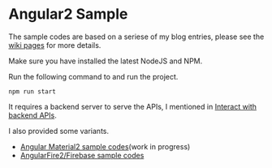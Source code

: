 # Angular2 Sample

The sample codes are based on a seriese of my blog entries, please see the [wiki pages](https://github.com/hantsy/angular2-sample/wiki) for more details.

Make sure you have installed the latest NodeJS and NPM.

Run the following command to and run the project.

```
npm run start

```

It requires a backend server to serve the APIs, I mentioned in [Interact with backend APIs](https://github.com/hantsy/angular2-sample/wiki/3-http).

I also provided some variants.

* [Angular Material2 sample codes](https://github.com/hantsy/angular2-material-sample)(work in progress)
* [AngularFire2/Firebase sample codes](https://github.com/hantsy/angular2-firebase-sample)

